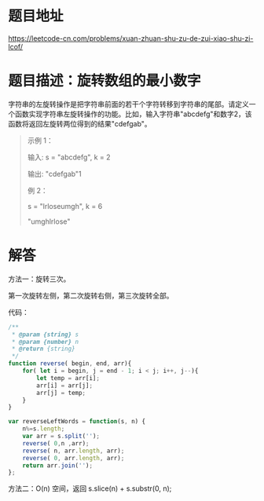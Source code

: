 # 题目地址
https://leetcode-cn.com/problems/xuan-zhuan-shu-zu-de-zui-xiao-shu-zi-lcof/

# 题目描述：旋转数组的最小数字

字符串的左旋转操作是把字符串前面的若干个字符转移到字符串的尾部。请定义一个函数实现字符串左旋转操作的功能。比如，输入字符串"abcdefg"和数字2，该函数将返回左旋转两位得到的结果"cdefgab"。


>示例 1：
>
>输入: s = "abcdefg", k = 2
>
>输出: "cdefgab"1
>
>例 2：
>
>s = "lrloseumgh", k = 6
>
>"umghlrlose"

# 解答

方法一：旋转三次。

第一次旋转左侧，第二次旋转右侧，第三次旋转全部。

代码：
```javascript
/**
 * @param {string} s
 * @param {number} n
 * @return {string}
 */
function reverse( begin, end, arr){
    for( let i = begin, j = end - 1; i < j; i++, j--){
        let temp = arr[i];
        arr[i] = arr[j];
        arr[j] = temp;
    }
}

var reverseLeftWords = function(s, n) {
    n%=s.length;
    var arr = s.split('');
    reverse( 0,n ,arr);
    reverse( n, arr.length, arr);
    reverse( 0, arr.length, arr);
    return arr.join('');
};
```

方法二：O(n) 空间，返回 s.slice(n) + s.substr(0, n);
